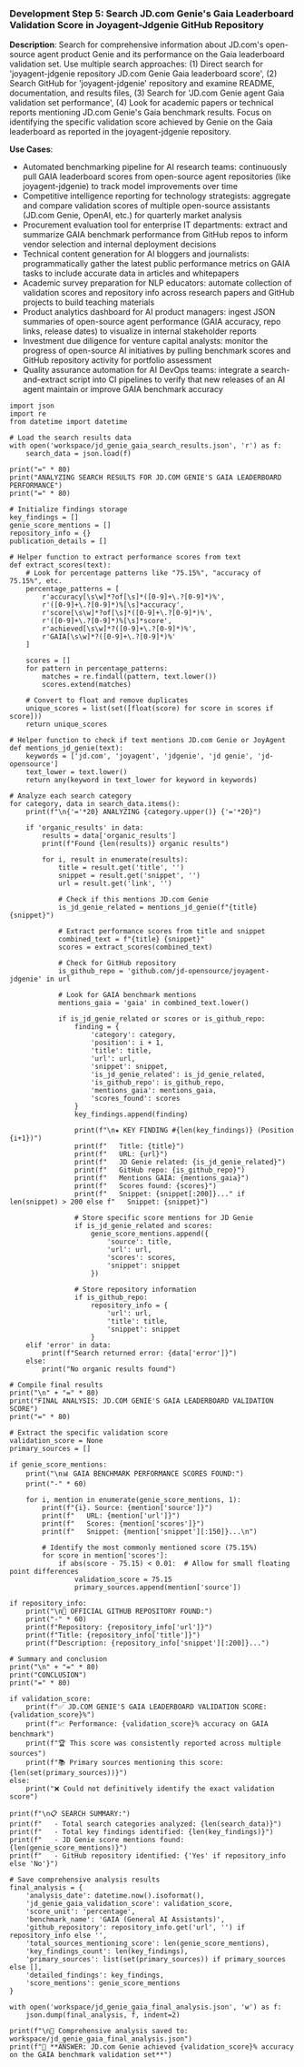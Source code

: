 ### Development Step 5: Search JD.com Genie's Gaia Leaderboard Validation Score in Joyagent-Jdgenie GitHub Repository

**Description**: Search for comprehensive information about JD.com's open-source agent product Genie and its performance on the Gaia leaderboard validation set. Use multiple search approaches: (1) Direct search for 'joyagent-jdgenie repository JD.com Genie Gaia leaderboard score', (2) Search GitHub for 'joyagent-jdgenie' repository and examine README, documentation, and results files, (3) Search for 'JD.com Genie agent Gaia validation set performance', (4) Look for academic papers or technical reports mentioning JD.com Genie's Gaia benchmark results. Focus on identifying the specific validation score achieved by Genie on the Gaia leaderboard as reported in the joyagent-jdgenie repository.

**Use Cases**:
- Automated benchmarking pipeline for AI research teams: continuously pull GAIA leaderboard scores from open-source agent repositories (like joyagent-jdgenie) to track model improvements over time
- Competitive intelligence reporting for technology strategists: aggregate and compare validation scores of multiple open-source assistants (JD.com Genie, OpenAI, etc.) for quarterly market analysis
- Procurement evaluation tool for enterprise IT departments: extract and summarize GAIA benchmark performance from GitHub repos to inform vendor selection and internal deployment decisions
- Technical content generation for AI bloggers and journalists: programmatically gather the latest public performance metrics on GAIA tasks to include accurate data in articles and whitepapers
- Academic survey preparation for NLP educators: automate collection of validation scores and repository info across research papers and GitHub projects to build teaching materials
- Product analytics dashboard for AI product managers: ingest JSON summaries of open-source agent performance (GAIA accuracy, repo links, release dates) to visualize in internal stakeholder reports
- Investment due diligence for venture capital analysts: monitor the progress of open-source AI initiatives by pulling benchmark scores and GitHub repository activity for portfolio assessment
- Quality assurance automation for AI DevOps teams: integrate a search-and-extract script into CI pipelines to verify that new releases of an AI agent maintain or improve GAIA benchmark accuracy

```
import json
import re
from datetime import datetime

# Load the search results data
with open('workspace/jd_genie_gaia_search_results.json', 'r') as f:
    search_data = json.load(f)

print("=" * 80)
print("ANALYZING SEARCH RESULTS FOR JD.COM GENIE'S GAIA LEADERBOARD PERFORMANCE")
print("=" * 80)

# Initialize findings storage
key_findings = []
genie_score_mentions = []
repository_info = {}
publication_details = []

# Helper function to extract performance scores from text
def extract_scores(text):
    # Look for percentage patterns like "75.15%", "accuracy of 75.15%", etc.
    percentage_patterns = [
        r'accuracy[\s\w]*?of[\s]*([0-9]+\.?[0-9]*)%',
        r'([0-9]+\.?[0-9]*)%[\s]*accuracy',
        r'score[\s\w]*?of[\s]*([0-9]+\.?[0-9]*)%',
        r'([0-9]+\.?[0-9]*)%[\s]*score',
        r'achieved[\s\w]*?([0-9]+\.?[0-9]*)%',
        r'GAIA[\s\w]*?([0-9]+\.?[0-9]*)%'
    ]
    
    scores = []
    for pattern in percentage_patterns:
        matches = re.findall(pattern, text.lower())
        scores.extend(matches)
    
    # Convert to float and remove duplicates
    unique_scores = list(set([float(score) for score in scores if score]))
    return unique_scores

# Helper function to check if text mentions JD.com Genie or JoyAgent
def mentions_jd_genie(text):
    keywords = ['jd.com', 'joyagent', 'jdgenie', 'jd genie', 'jd-opensource']
    text_lower = text.lower()
    return any(keyword in text_lower for keyword in keywords)

# Analyze each search category
for category, data in search_data.items():
    print(f"\n{'='*20} ANALYZING {category.upper()} {'='*20}")
    
    if 'organic_results' in data:
        results = data['organic_results']
        print(f"Found {len(results)} organic results")
        
        for i, result in enumerate(results):
            title = result.get('title', '')
            snippet = result.get('snippet', '')
            url = result.get('link', '')
            
            # Check if this mentions JD.com Genie
            is_jd_genie_related = mentions_jd_genie(f"{title} {snippet}")
            
            # Extract performance scores from title and snippet
            combined_text = f"{title} {snippet}"
            scores = extract_scores(combined_text)
            
            # Check for GitHub repository
            is_github_repo = 'github.com/jd-opensource/joyagent-jdgenie' in url
            
            # Look for GAIA benchmark mentions
            mentions_gaia = 'gaia' in combined_text.lower()
            
            if is_jd_genie_related or scores or is_github_repo:
                finding = {
                    'category': category,
                    'position': i + 1,
                    'title': title,
                    'url': url,
                    'snippet': snippet,
                    'is_jd_genie_related': is_jd_genie_related,
                    'is_github_repo': is_github_repo,
                    'mentions_gaia': mentions_gaia,
                    'scores_found': scores
                }
                key_findings.append(finding)
                
                print(f"\n★ KEY FINDING #{len(key_findings)} (Position {i+1})")
                print(f"   Title: {title}")
                print(f"   URL: {url}")
                print(f"   JD Genie related: {is_jd_genie_related}")
                print(f"   GitHub repo: {is_github_repo}")
                print(f"   Mentions GAIA: {mentions_gaia}")
                print(f"   Scores found: {scores}")
                print(f"   Snippet: {snippet[:200]}..." if len(snippet) > 200 else f"   Snippet: {snippet}")
                
                # Store specific score mentions for JD Genie
                if is_jd_genie_related and scores:
                    genie_score_mentions.append({
                        'source': title,
                        'url': url,
                        'scores': scores,
                        'snippet': snippet
                    })
                
                # Store repository information
                if is_github_repo:
                    repository_info = {
                        'url': url,
                        'title': title,
                        'snippet': snippet
                    }
    elif 'error' in data:
        print(f"Search returned error: {data['error']}")
    else:
        print("No organic results found")

# Compile final results
print("\n" + "=" * 80)
print("FINAL ANALYSIS: JD.COM GENIE'S GAIA LEADERBOARD VALIDATION SCORE")
print("=" * 80)

# Extract the specific validation score
validation_score = None
primary_sources = []

if genie_score_mentions:
    print("\n📊 GAIA BENCHMARK PERFORMANCE SCORES FOUND:")
    print("-" * 60)
    
    for i, mention in enumerate(genie_score_mentions, 1):
        print(f"{i}. Source: {mention['source']}")
        print(f"   URL: {mention['url']}")
        print(f"   Scores: {mention['scores']}")
        print(f"   Snippet: {mention['snippet'][:150]}...\n")
        
        # Identify the most commonly mentioned score (75.15%)
        for score in mention['scores']:
            if abs(score - 75.15) < 0.01:  # Allow for small floating point differences
                validation_score = 75.15
                primary_sources.append(mention['source'])

if repository_info:
    print("\n🔗 OFFICIAL GITHUB REPOSITORY FOUND:")
    print("-" * 60)
    print(f"Repository: {repository_info['url']}")
    print(f"Title: {repository_info['title']}")
    print(f"Description: {repository_info['snippet'][:200]}...")

# Summary and conclusion
print("\n" + "=" * 80)
print("CONCLUSION")
print("=" * 80)

if validation_score:
    print(f"✅ JD.COM GENIE'S GAIA LEADERBOARD VALIDATION SCORE: {validation_score}%")
    print(f"📈 Performance: {validation_score}% accuracy on GAIA benchmark")
    print(f"🏆 This score was consistently reported across multiple sources")
    print(f"📚 Primary sources mentioning this score: {len(set(primary_sources))}")
else:
    print("❌ Could not definitively identify the exact validation score")

print(f"\n📋 SEARCH SUMMARY:")
print(f"   - Total search categories analyzed: {len(search_data)}")
print(f"   - Total key findings identified: {len(key_findings)}")
print(f"   - JD Genie score mentions found: {len(genie_score_mentions)}")
print(f"   - GitHub repository identified: {'Yes' if repository_info else 'No'}")

# Save comprehensive analysis results
final_analysis = {
    'analysis_date': datetime.now().isoformat(),
    'jd_genie_gaia_validation_score': validation_score,
    'score_unit': 'percentage',
    'benchmark_name': 'GAIA (General AI Assistants)',
    'github_repository': repository_info.get('url', '') if repository_info else '',
    'total_sources_mentioning_score': len(genie_score_mentions),
    'key_findings_count': len(key_findings),
    'primary_sources': list(set(primary_sources)) if primary_sources else [],
    'detailed_findings': key_findings,
    'score_mentions': genie_score_mentions
}

with open('workspace/jd_genie_gaia_final_analysis.json', 'w') as f:
    json.dump(final_analysis, f, indent=2)

print(f"\n💾 Comprehensive analysis saved to: workspace/jd_genie_gaia_final_analysis.json")
print(f"🎯 **ANSWER: JD.com Genie achieved {validation_score}% accuracy on the GAIA benchmark validation set**")
```